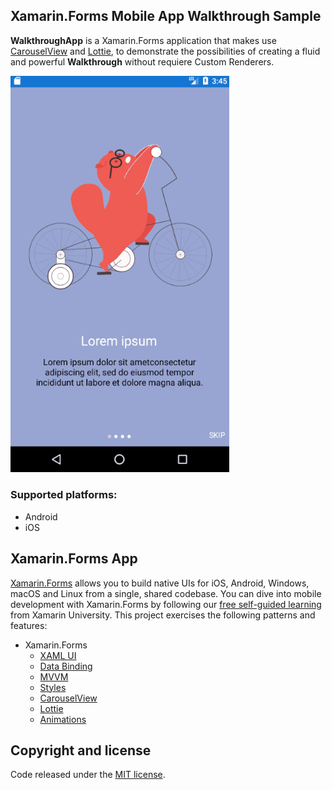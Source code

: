 ## Xamarin.Forms Mobile App Walkthrough Sample

**WalkthroughApp** is a Xamarin.Forms application that makes use [CarouselView](https://openweathermap.org/api) and [Lottie](https://github.com/martijn00/LottieXamarin), to demonstrate the possibilities of creating a fluid and powerful **Walkthrough** without requiere Custom Renderers.

<img src="images/walkthrough.gif" alt="Walkthrough" Width="350" />

### Supported platforms:

- Android
- iOS

## Xamarin.Forms App 

[Xamarin.Forms](https://www.xamarin.com/forms) allows you to build native UIs for iOS, Android, Windows, macOS and Linux from a single, shared codebase. You can dive into mobile development with Xamarin.Forms by following our [free self-guided learning](https://university.xamarin.com/classes/track/self-guided) from Xamarin University. This project exercises the following patterns and features:

* Xamarin.Forms
  * [XAML UI](https://developer.xamarin.com/guides/xamarin-forms/xaml/xaml-basics/)
  * [Data Binding](https://developer.xamarin.com/guides/xamarin-forms/xaml/xaml-basics/data_binding_basics/)
  * [MVVM](https://developer.xamarin.com/guides/xamarin-forms/xaml/xaml-basics/data_bindings_to_mvvm/)
  * [Styles](https://developer.xamarin.com/guides/xamarin-forms/user-interface/styles/)
  * [CarouselView](https://github.com/alexrainman/CarouselView)
  * [Lottie](https://github.com/martijn00/LottieXamarin)
  * [Animations](https://github.com/jsuarezruiz/Xamanimation)

## Copyright and license

Code released under the [MIT license](https://opensource.org/licenses/MIT).